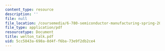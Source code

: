 ```yaml
---
content_type: resource
description: ''
file: null
file_location: /coursemedia/6-780-semiconductor-manufacturing-spring-2003/5cc5843a698a8d4ff6ba73e9f2db2ce4_welton_talk.pdf
file_type: application/pdf
resourcetype: Document
title: welton_talk.pdf
uid: 5cc5843a-698a-8d4f-f6ba-73e9f2db2ce4
---
```


